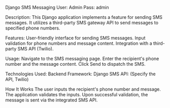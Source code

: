 Django SMS Messaging
User: Admin
Pass: admin

Description:
This Django application implements a feature for sending SMS messages. It utilizes a third-party SMS gateway API to send messages to specified phone numbers.

Features:
User-friendly interface for sending SMS messages.
Input validation for phone numbers and message content.
Integration with a third-party SMS API (Twilio).

Usage:
Navigate to the SMS messaging page.
Enter the recipient's phone number and the message content.
Click Send to dispatch the SMS.


Technologies Used:
Backend Framework: Django
SMS API: (Specify the API, Twilio)

How It Works
The user inputs the recipient's phone number and message.
The application validates the inputs.
Upon successful validation, the message is sent via the integrated SMS API.
